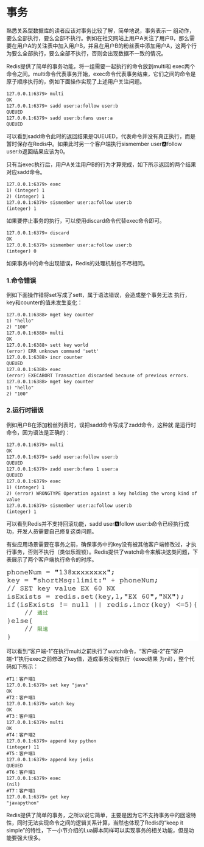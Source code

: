 # 事务

熟悉关系型数据库的读者应该对事务比较了解，简单地说，事务表示一 组动作，要么全部执行，要么全部不执行。例如在社交网站上用户A关注了用户B，那么需要在用户A的关注表中加入用户B，并且在用户B的粉丝表中添加用户A，这两个行为要么全部执行，要么全部不执行，否则会出现数据不一致的情况。

Redis提供了简单的事务功能，将一组需要一起执行的命令放到multi和 exec两个命令之间。multi命令代表事务开始，exec命令代表事务结束，它们之间的命令是原子顺序执行的，例如下面操作实现了上述用户关注问题。

```text
127.0.0.1:6379> multi
OK
127.0.0.1:6379> sadd user:a:follow user:b
QUEUED
127.0.0.1:6379> sadd user:b:fans user:a
QUEUED
```

可以看到sadd命令此时的返回结果是QUEUED，代表命令并没有真正执行，而是暂时保存在Redis中。如果此时另一个客户端执行sismember user:a:follow user:b返回结果应该为0。

只有当exec执行后，用户A关注用户B的行为才算完成，如下所示返回的两个结果对应sadd命令。

```text
127.0.0.1:6379> exec
1) (integer) 1
2) (integer) 1
127.0.0.1:6379> sismember user:a:follow user:b
(integer) 1
```

如果要停止事务的执行，可以使用discard命令代替exec命令即可。

```text
127.0.0.1:6379> discard
OK
127.0.0.1:6379> sismember user:a:follow user:b
(integer) 0
```

如果事务中的命令出现错误，Redis的处理机制也不尽相同。

### 1.命令错误

例如下面操作错将set写成了sett，属于语法错误，会造成整个事务无法 执行，key和counter的值未发生变化：

```text
127.0.0.1:6388> mget key counter
1) "hello"
2) "100"
127.0.0.1:6388> multi
OK
127.0.0.1:6388> sett key world
(error) ERR unknown command 'sett'
127.0.0.1:6388> incr counter
QUEUED
127.0.0.1:6388> exec
(error) EXECABORT Transaction discarded because of previous errors.
127.0.0.1:6388> mget key counter
1) "hello"
2) "100"
```

### 2.运行时错误

例如用户B在添加粉丝列表时，误把sadd命令写成了zadd命令，这种就 是运行时命令，因为语法是正确的：

```text
127.0.0.1:6379> multi
OK
127.0.0.1:6379> sadd user:a:follow user:b
QUEUED
127.0.0.1:6379> zadd user:b:fans 1 user:a
QUEUED
127.0.0.1:6379> exec
1) (integer) 1
2) (error) WRONGTYPE Operation against a key holding the wrong kind of value
127.0.0.1:6379> sismember user:a:follow user:b
(integer) 1
```

可以看到Redis并不支持回滚功能，sadd user:a:follow user:b命令已经执行成功，开发人员需要自己修复这类问题。

有些应用场景需要在事务之前，确保事务中的key没有被其他客户端修改过，才执行事务，否则不执行（类似乐观锁）。Redis提供了watch命令来解决这类问题，下表展示了两个客户端执行命令的时序。

![](../../.gitbook/assets/image%20%2864%29.png)

可以看到“客户端-1”在执行multi之前执行了watch命令，“客户端-2”在“客户端-1”执行exec之前修改了key值，造成事务没有执行（exec结果 为nil），整个代码如下所示：

```text
#T1：客户端1
127.0.0.1:6379> set key "java"
OK
#T2：客户端1
127.0.0.1:6379> watch key
OK
#T3：客户端1
127.0.0.1:6379> multi
OK
#T4：客户端2
127.0.0.1:6379> append key python
(integer) 11
#T5：客户端1
127.0.0.1:6379> append key jedis
QUEUED
#T6：客户端1
127.0.0.1:6379> exec
(nil)
#T7：客户端1
127.0.0.1:6379> get key
"javapython"
```

Redis提供了简单的事务，之所以说它简单，主要是因为它不支持事务中的回滚特性，同时无法实现命令之间的逻辑关系计算，当然也体现了Redis的“keep it simple”的特性，下一小节介绍的Lua脚本同样可以实现事务的相关功能，但是功能要强大很多。

